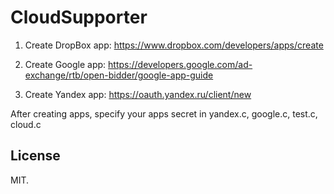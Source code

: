 # CloudSupporter

1. Create DropBox app: https://www.dropbox.com/developers/apps/create

2. Create Google app: https://developers.google.com/ad-exchange/rtb/open-bidder/google-app-guide

3. Create Yandex app: https://oauth.yandex.ru/client/new

After creating apps, specify your apps secret in yandex.c, google.c, test.c, cloud.c

## License

MIT.
